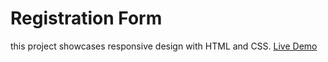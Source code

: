 # Registration Form
 this project showcases responsive design with HTML and CSS. 
 <a href="https://parvez24h.github.io/Registration-Form/">Live Demo</a>

